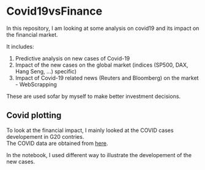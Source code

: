 # Covid19vsFinance
In this repository, I am looking at some analysis on covid19 and its impact on the financial market.

It includes: 
1) Predictive analysis on new cases of Covid-19
2) Impact of the new cases on the global market (indices (SP500, DAX, Hang Seng, ...) specific)
3) Impact of Covid-19 related news (Reuters and Bloomberg) on the market - WebScrapping

These are used sofar by myself to make better investment decisions.

## Covid plotting
To look at the financial impact, I mainly looked at the COVID cases developement in G20 contries.  
The COVID data are obtained from [here](https://covid.ourworldindata.org/). 

In the notebook, I used different way to illustrate the developement of the new cases. 
